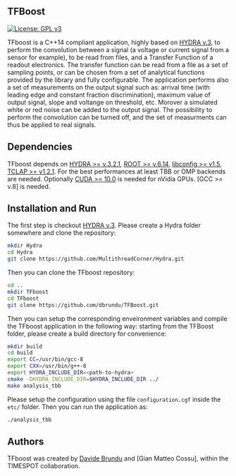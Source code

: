 ## TFBoost
[![License: GPL v3](https://img.shields.io/badge/License-GPLv3-blue.svg)](https://www.gnu.org/licenses/gpl-3.0)

TFboost is a C++14 compliant application, highly based on [HYDRA v.3](https://github.com/MultithreadCorner/Hydra), to perform the convolution between a signal (a voltage or current signal from a sensor for example), to be read from files, and a Transfer Function of a readout electronics. The transfer function can be read from a file as a set of sampling points, or can be chosen from a set of analytical functions provided by the library and fully configurable. The application performs also a set of measurements on the output signal such as: arrival time (with leading edge and constant fraction discrimination), maximum value of output signal, slope and voltange on threshold, etc. Morover a simulated white or red noise can be added to the output signal. The possibility to perform the convolution can be turned off, and the set of measurments can thus be applied to real signals.


## Dependencies
TFboost depends on [HYDRA >= v.3.2.1](https://github.com/MultithreadCorner/Hydra), [ROOT >= v.6.14](https://github.com/root-project/root), [libconfig >= v1.5](https://hyperrealm.github.io/libconfig/), [TCLAP >= v1.2.1](http://tclap.sourceforge.net/). For the best performances at least TBB or OMP backends are needed. Optionally  [CUDA >= 10.0](https://developer.nvidia.com/cuda-toolkit) is needed for nVidia GPUs. [GCC >= v.8] is needed.


## Installation and Run
The first step is checkout [HYDRA v.3](https://github.com/MultithreadCorner/Hydra). Please create a Hydra folder somewhere and clone the repository:
```bash
mkdir Hydra
cd Hydra
git clone https://github.com/MultithreadCorner/Hydra.git
```
Then you can clone the TFboost repository:
```bash
cd ..
mkdir TFboost
cd TFboost
git clone https://github.com/dbrundu/TFBoost.git
```

Then you can setup the corresponding enveironment variables and compile the TFboost application in the following way: starting from the TFBoost folder, please create a build directory for convenience:
```bash
mkdir build
cd build
export CC=/usr/bin/gcc-8
export CXX=/usr/bin/g++-8
export HYDRA_INCLUDE_DIR=<path-to-hydra>
cmake -DHYDRA_INCLUDE_DIR=$HYDRA_INCLUDE_DIR ../
make analysis_tbb
```

Please setup the configuration using the file `configuration.cgf` inside the `etc/` folder. Then you can run the application as:
```bash
./analysis_tbb
```

## Authors
TFboost was created by [Davide Brundu](https://github.com/dbrundu) and [Gian Matteo Cossu], within the TIMESPOT collaboration.

